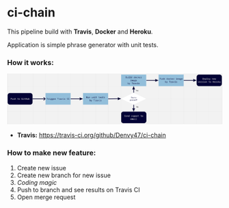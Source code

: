# ci-chain
This pipeline build with **Travis**, **Docker** and **Heroku**.

Application is simple phrase generator with unit tests.

### How it works:
![alt text](https://github.com/Denvy47/ci-chain/blob/master/scheme.png)

- **Travis:** https://travis-ci.org/github/Denvy47/ci-chain

### How to make new feature:
1. Create new issue
2. Create new branch for new issue
3. _Coding magic_
4. Push to branch and see results on Travis CI
5. Open merge request
